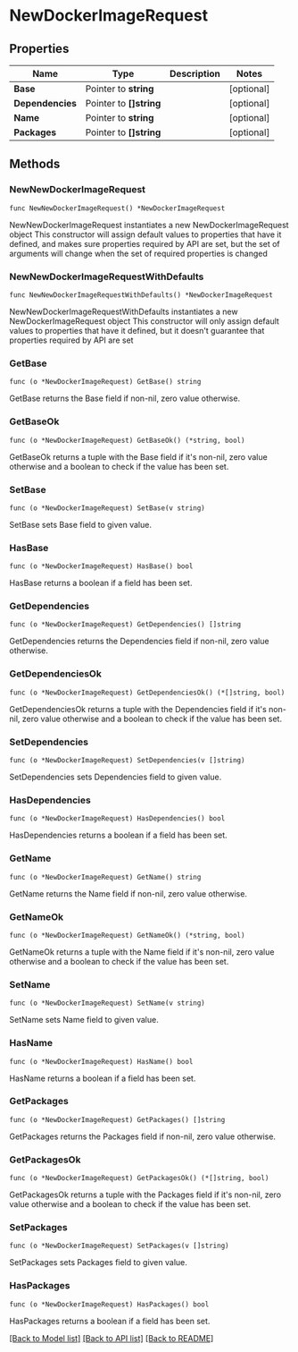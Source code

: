 # NewDockerImageRequest

## Properties

Name | Type | Description | Notes
------------ | ------------- | ------------- | -------------
**Base** | Pointer to **string** |  | [optional] 
**Dependencies** | Pointer to **[]string** |  | [optional] 
**Name** | Pointer to **string** |  | [optional] 
**Packages** | Pointer to **[]string** |  | [optional] 

## Methods

### NewNewDockerImageRequest

`func NewNewDockerImageRequest() *NewDockerImageRequest`

NewNewDockerImageRequest instantiates a new NewDockerImageRequest object
This constructor will assign default values to properties that have it defined,
and makes sure properties required by API are set, but the set of arguments
will change when the set of required properties is changed

### NewNewDockerImageRequestWithDefaults

`func NewNewDockerImageRequestWithDefaults() *NewDockerImageRequest`

NewNewDockerImageRequestWithDefaults instantiates a new NewDockerImageRequest object
This constructor will only assign default values to properties that have it defined,
but it doesn't guarantee that properties required by API are set

### GetBase

`func (o *NewDockerImageRequest) GetBase() string`

GetBase returns the Base field if non-nil, zero value otherwise.

### GetBaseOk

`func (o *NewDockerImageRequest) GetBaseOk() (*string, bool)`

GetBaseOk returns a tuple with the Base field if it's non-nil, zero value otherwise
and a boolean to check if the value has been set.

### SetBase

`func (o *NewDockerImageRequest) SetBase(v string)`

SetBase sets Base field to given value.

### HasBase

`func (o *NewDockerImageRequest) HasBase() bool`

HasBase returns a boolean if a field has been set.

### GetDependencies

`func (o *NewDockerImageRequest) GetDependencies() []string`

GetDependencies returns the Dependencies field if non-nil, zero value otherwise.

### GetDependenciesOk

`func (o *NewDockerImageRequest) GetDependenciesOk() (*[]string, bool)`

GetDependenciesOk returns a tuple with the Dependencies field if it's non-nil, zero value otherwise
and a boolean to check if the value has been set.

### SetDependencies

`func (o *NewDockerImageRequest) SetDependencies(v []string)`

SetDependencies sets Dependencies field to given value.

### HasDependencies

`func (o *NewDockerImageRequest) HasDependencies() bool`

HasDependencies returns a boolean if a field has been set.

### GetName

`func (o *NewDockerImageRequest) GetName() string`

GetName returns the Name field if non-nil, zero value otherwise.

### GetNameOk

`func (o *NewDockerImageRequest) GetNameOk() (*string, bool)`

GetNameOk returns a tuple with the Name field if it's non-nil, zero value otherwise
and a boolean to check if the value has been set.

### SetName

`func (o *NewDockerImageRequest) SetName(v string)`

SetName sets Name field to given value.

### HasName

`func (o *NewDockerImageRequest) HasName() bool`

HasName returns a boolean if a field has been set.

### GetPackages

`func (o *NewDockerImageRequest) GetPackages() []string`

GetPackages returns the Packages field if non-nil, zero value otherwise.

### GetPackagesOk

`func (o *NewDockerImageRequest) GetPackagesOk() (*[]string, bool)`

GetPackagesOk returns a tuple with the Packages field if it's non-nil, zero value otherwise
and a boolean to check if the value has been set.

### SetPackages

`func (o *NewDockerImageRequest) SetPackages(v []string)`

SetPackages sets Packages field to given value.

### HasPackages

`func (o *NewDockerImageRequest) HasPackages() bool`

HasPackages returns a boolean if a field has been set.


[[Back to Model list]](../README.md#documentation-for-models) [[Back to API list]](../README.md#documentation-for-api-endpoints) [[Back to README]](../README.md)


